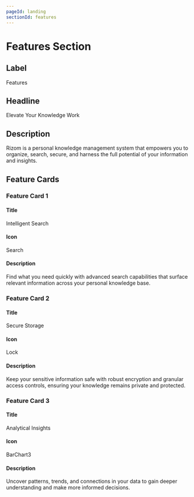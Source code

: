 ```yaml
---
pageId: landing
sectionId: features
---
```


# Features Section

## Label

Features

## Headline

Elevate Your Knowledge Work

## Description

Rizom is a personal knowledge management system that empowers you to organize, search, secure, and harness the full potential of your information and insights.

## Feature Cards

### Feature Card 1

#### Title

Intelligent Search

#### Icon

Search

#### Description

Find what you need quickly with advanced search capabilities that surface relevant information across your personal knowledge base.

### Feature Card 2

#### Title

Secure Storage

#### Icon

Lock

#### Description

Keep your sensitive information safe with robust encryption and granular access controls, ensuring your knowledge remains private and protected.

### Feature Card 3

#### Title

Analytical Insights

#### Icon

BarChart3

#### Description

Uncover patterns, trends, and connections in your data to gain deeper understanding and make more informed decisions.
